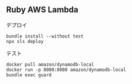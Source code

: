 ## Ruby AWS Lambda

デプロイ
```
bundle install --without test
npx sls deploy
```

テスト
```
docker pull amazon/dynamodb-local
docker run -p 8000:8000 amazon/dynamodb-local
bundle exec guard
```
